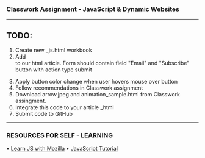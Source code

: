### Classwork Assignment - JavaScript & Dynamic Websites
  --------------------------------
## TODO:
1. Create new _js.html workbook
2. Add <form> to our html article. Form should contain field "Email" and "Subscribe" button with action type submit
3. Apply button color change when user hovers mouse over button
4. Follow recommendations in Classwork assignment
5. Download arrow.jpeg and animation_sample.html from Classwork assingment.
6. Integrate this code to your article _html
7. Submit code to GitHub
    
 -------------------------------
 ### RESOURCES FOR SELF - LEARNING
 • [Learn JS with Mozilla](https://developer.mozilla.org/en-US/docs/Learn/JavaScript)
 • [JavaScript Tutorial ](https://www.tutorialspoint.com/javascript/index.htm)
